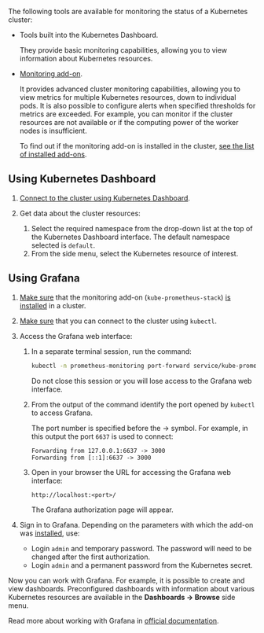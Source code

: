 The following tools are available for monitoring the status of a Kubernetes cluster:

- Tools built into the Kubernetes Dashboard.

  They provide basic monitoring capabilities, allowing you to view information about Kubernetes resources.

- [Monitoring add-on](../concepts/addons-and-settings/addons#kube_prometheus_stack).

  It provides advanced cluster monitoring capabilities, allowing you to view metrics for multiple Kubernetes resources, down to individual pods.
  It is also possible to configure alerts when specified thresholds for metrics are exceeded. For example, you can monitor if the cluster resources are not available or if the computing power of the worker nodes is insufficient.

  To find out if the monitoring add-on is installed in the cluster, [see the list of installed add-ons](../service-management/addons/manage-addons#viewing_addons).

## Using Kubernetes Dashboard

1. [Connect to the cluster using Kubernetes Dashboard](../connect/k8s-dashboard).
1. Get data about the cluster resources:

   1. Select the required namespace from the drop-down list at the top of the Kubernetes Dashboard interface. The default namespace selected is `default`.
   1. From the side menu, select the Kubernetes resource of interest.

## Using Grafana

1. [Make sure](../service-management/addons/manage-addons#viewing_addons) that the monitoring add-on (`kube-prometheus-stack`) [is installed](../service-management/addons/advanced-installation/install-advanced-monitoring/) in a cluster.
1. [Make sure](../connect/kubectl#checking_the_connection_to_the_cluster) that you can connect to the cluster using `kubectl`.

1. Access the Grafana web interface:

   1. In a separate terminal session, run the command:

      ```bash
      kubectl -n prometheus-monitoring port-forward service/kube-prometheus-stack-grafana 8001:80
      ```

      <warn>

      Do not close this session or you will lose access to the Grafana web interface.

      </warn>

   1. From the output of the command identify the port opened by `kubectl` to access Grafana.

      The port number is specified before the → symbol. For example, in this output the port `6637` is used to connect:

      ```text
      Forwarding from 127.0.0.1:6637 -> 3000
      Forwarding from [::1]:6637 -> 3000
      ```

   1. Open in your browser the URL for accessing the Grafana web interface:

      ```http
      http://localhost:<port>/
      ```

      The Grafana authorization page will appear.

1. Sign in to Grafana. Depending on the parameters with which the add-on was [installed](../service-management/addons/advanced-installation/install-advanced-monitoring/), use:

   - Login `admin` and temporary password. The password will need to be changed after the first authorization.
   - Login `admin` and a permanent password from the Kubernetes secret.

Now you can work with Grafana. For example, it is possible to create and view dashboards. Preconfigured dashboards with information about various Kubernetes resources are available in the **Dashboards → Browse** side menu.

Read more about working with Grafana in [official documentation](https://grafana.com/docs/grafana/latest/).
